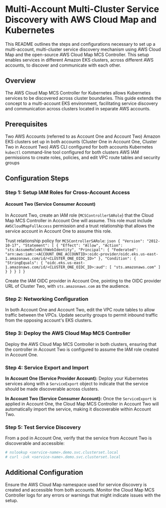 # Multi-Account Multi-Cluster Service Discovery with AWS Cloud Map and Kubernetes

This README outlines the steps and configurations necessary to set up a multi-account, multi-cluster service discovery mechanism using AWS Cloud Map and the open-source AWS Cloud Map MCS Controller. This setup enables services in different Amazon EKS clusters, across different AWS accounts, to discover and communicate with each other.
## Overview
The AWS Cloud Map MCS Controller for Kubernetes allows Kubernetes services to be discovered across cluster boundaries. This guide extends the concept to a multi-account EKS environment, facilitating service discovery and communication across clusters located in separate AWS accounts.
## Prerequisites

Two AWS Accounts (referred to as Account One and Account Two)
Amazon EKS clusters set up in both accounts (Cluster One in Account One, Cluster Two in Account Two)
AWS CLI configured for both accounts
Kubernetes `kubectl` command-line tool configured for both clusters
AWS IAM permissions to create roles, policies, and edit VPC route tables and security groups

## Configuration Steps

### Step 1: Setup IAM Roles for Cross-Account Access

#### Account Two (Service Consumer Account)

In Account Two, create an IAM role (`MCSControllerSARole`) that the Cloud Map MCS Controller in Account One will assume. This role must include `AWSCloudMapFullAccess` permission and a trust relationship that allows the service account in Account One to assume this role.
   
Trust relationship policy for `MCSControllerSARole`:
    ```json
    {
        "Version": "2012-10-17",
        "Statement": [
            {
                "Effect": "Allow",
                "Action": "sts:AssumeRoleWithWebIdentity",
                "Principal": {
                    "Federated": "arn:aws:iam::<ACCOUNT_ONE_ACCOUNTID>:oidc-provider/oidc.eks.us-east-1.amazonaws.com/id/<CLUSTER_ONE_OIDC_ID>"
                },
                "Condition": {
                    "StringEquals": {
                        "oidc.eks.us-east-1.amazonaws.com/id/<CLUSTER_ONE_OIDC_ID>:aud": [
                            "sts.amazonaws.com"
                       ]
                    }
                }
            }
        ]
    }
    ```

Create the IAM OIDC provider in Account One, pointing to the OIDC provider URL of Cluster Two, with `sts.amazonaws.com` as the audience.

### Step 2: Networking Configuration
In both Account One and Account Two, edit the VPC route tables to allow traffic between the VPCs. Update security groups to permit inbound traffic from the opposing account's EKS clusters.

### Step 3: Deploy the AWS Cloud Map MCS Controller
Deploy the AWS Cloud Map MCS Controller in both clusters, ensuring that the controller in Account Two is configured to assume the IAM role created in Account One.

### Step 4: Service Export and Import

**In Account One (Service Provider Account):** Deploy your Kubernetes services along with a `ServiceExport` object to indicate that the service should be made discoverable across clusters.

**In Account Two (Service Consumer Account):** Once the `ServiceExport` is applied in Account One, the Cloud Map MCS Controller in Account Two will automatically import the service, making it discoverable within Account Two.

### Step 5: Test Service Discovery
From a pod in Account One, verify that the service from Account Two is discoverable and accessible:
```bash
# nslookup <service-name>.demo.svc.clusterset.local
# curl -ivk <service-name>.demo.svc.clusterset.local
```
## Additional Configuration

Ensure the AWS Cloud Map namespace used for service discovery is created and accessible from both accounts.
Monitor the Cloud Map MCS Controller logs for any errors or warnings that might indicate issues with the setup.


